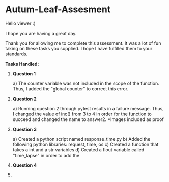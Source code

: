 # Autum-Leaf-Assesment

Hello viewer :)

I hope you are having a great day.

Thank you for allowing me to complete this assessment.
It was a lot of fun taking on these tasks you supplied.
I hope I have fulfilled them to your standards. 

**Tasks Handled:**
1)  **Question 1**

    a)  The counter variable was not included in the scope of the function.
      Thus, I added the "global counter" to correct this error.

2)  **Question 2**

    a)  Running question 2 through pytest results in a failure message.
        Thus, I changed the value of inc() from 3 to 4 in order for the function to succeed and changed the name to answer2.
        *Images included as proof

3)  **Question 3**

    a)  Created a python script named response_time.py
    b)  Added the following python libraries: request, time, os
    c)  Created a function that takes a int and a str variables
    d)  Created a flout variable called "time_lapse" in order to add the 
    

4)  **Question 4**


5)  
